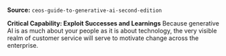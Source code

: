 **Source:** `ceos-guide-to-generative-ai-second-edition`

**Critical Capability: Exploit Successes and Learnings**
Because generative AI is as much about your people as it is about technology, the very visible realm of customer service will serve to motivate change across the enterprise.
